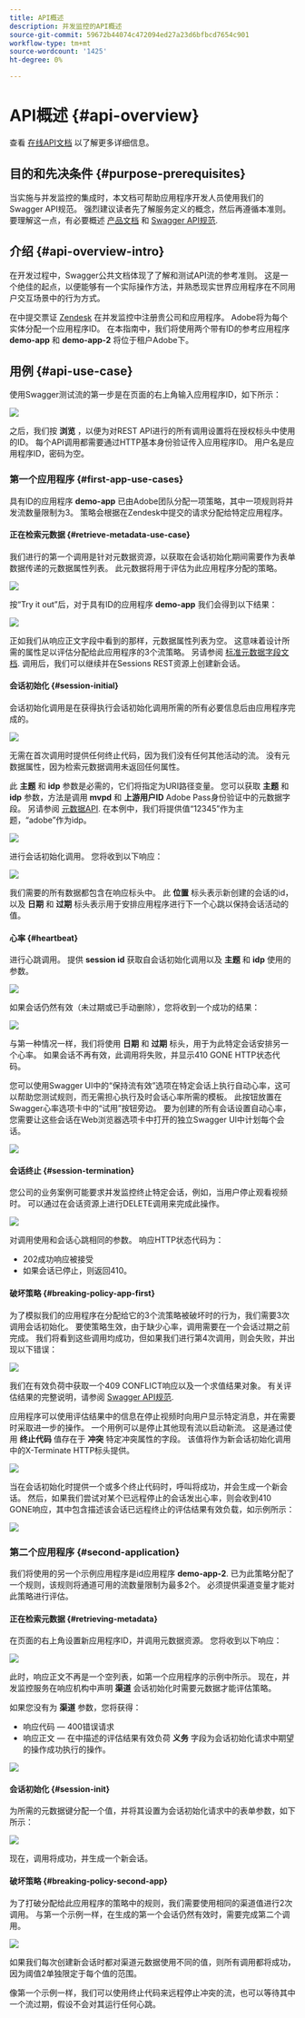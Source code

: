 ```yaml
---
title: API概述
description: 并发监控的API概述
source-git-commit: 59672b44074c472094ed27a23d6bfbcd7654c901
workflow-type: tm+mt
source-wordcount: '1425'
ht-degree: 0%

---
```



# API概述 {#api-overview}

查看 [在线API文档](http://docs.adobeptime.io/cm-api-v2/) 以了解更多详细信息。

## 目的和先决条件 {#purpose-prerequisites}

当实施与并发监控的集成时，本文档可帮助应用程序开发人员使用我们的Swagger API规范。 强烈建议读者先了解服务定义的概念，然后再遵循本准则。 要理解这一点，有必要概述 [产品文档](/help/concurrency-monitoring/cm-home.md) 和 [Swagger API规范](http://docs.adobeptime.io/cm-api-v2/).


## 介绍 {#api-overview-intro}

在开发过程中，Swagger公共文档体现了了解和测试API流的参考准则。 这是一个绝佳的起点，以便能够有一个实际操作方法，并熟悉现实世界应用程序在不同用户交互场景中的行为方式。

在中提交票证 [Zendesk](mailto:tve-support@adobe.com) 在并发监控中注册贵公司和应用程序。 Adobe将为每个实体分配一个应用程序ID。 在本指南中，我们将使用两个带有ID的参考应用程序 **demo-app** 和 **demo-app-2** 将位于租户Adobe下。


## 用例 {#api-use-case}

使用Swagger测试流的第一步是在页面的右上角输入应用程序ID，如下所示：

![](assets/setting-app-id.png)

之后，我们按 **浏览** ，以便为对REST API进行的所有调用设置将在授权标头中使用的ID。  每个API调用都需要通过HTTP基本身份验证传入应用程序ID。 用户名是应用程序ID，密码为空。


### 第一个应用程序 {#first-app-use-cases}

具有ID的应用程序 **demo-app** 已由Adobe团队分配一项策略，其中一项规则将并发流数量限制为3。 策略会根据在Zendesk中提交的请求分配给特定应用程序。


#### 正在检索元数据 {#retrieve-metadata-use-case}

我们进行的第一个调用是针对元数据资源，以获取在会话初始化期间需要作为表单数据传递的元数据属性列表。 此元数据将用于评估为此应用程序分配的策略。

![](assets/retrieving-metadata.png)

按“Try it out”后，对于具有ID的应用程序 **demo-app** 我们会得到以下结果：

![](assets/empty-metadata-call.png)

正如我们从响应正文字段中看到的那样，元数据属性列表为空。 这意味着设计所需的属性足以评估分配给此应用程序的3个流策略。 另请参阅 [标准元数据字段文档](/help/concurrency-monitoring/standard-metadata-attributes.md). 调用后，我们可以继续并在Sessions REST资源上创建新会话。


#### 会话初始化 {#session-initial}

会话初始化调用是在获得执行会话初始化调用所需的所有必要信息后由应用程序完成的。

![](assets/session-init.png)

无需在首次调用时提供任何终止代码，因为我们没有任何其他活动的流。 没有元数据属性，因为检索元数据调用未返回任何属性。

此 **主题** 和 **idp** 参数是必需的，它们将指定为URI路径变量。 您可以获取 **主题** 和 **idp** 参数，方法是调用 **mvpd** 和 **上游用户ID** Adobe Pass身份验证中的元数据字段。 另请参阅 [元数据API](https://experienceleague.adobe.com/docs/primetime/authentication/auth-features/user-metadat/user-metadata-feature.html?lang=en#). 在本例中，我们将提供值“12345”作为主题，“adobe”作为idp。


![](assets/session-init-params-frstapp.png)

进行会话初始化调用。 您将收到以下响应：


![](assets/session-init-result-first-app.png)


我们需要的所有数据都包含在响应标头中。 此 **位置** 标头表示新创建的会话的id，以及 **日期** 和 **过期** 标头表示用于安排应用程序进行下一个心跳以保持会话活动的值。

#### 心率 {#heartbeat}

进行心跳调用。 提供 **session id** 获取自会话初始化调用以及 **主题** 和 **idp** 使用的参数。

![](assets/heartbeat.png)


如果会话仍然有效（未过期或已手动删除），您将收到一个成功的结果：

![](assets/heartbeat-succesfull-result.png)

与第一种情况一样，我们将使用 **日期** 和 **过期** 标头，用于为此特定会话安排另一个心率。 如果会话不再有效，此调用将失败，并显示410 GONE HTTP状态代码。

您可以使用Swagger UI中的“保持流有效”选项在特定会话上执行自动心率，这可以帮助您测试规则，而无需担心执行及时会话心率所需的模板。 此按钮放置在Swagger心率选项卡中的“试用”按钮旁边。 要为创建的所有会话设置自动心率，您需要让这些会话在Web浏览器选项卡中打开的独立Swagger UI中计划每个会话。

![](assets/keep-stream-alive.png)

#### 会话终止 {#session-termination}

您公司的业务案例可能要求并发监控终止特定会话，例如，当用户停止观看视频时。 可以通过在会话资源上进行DELETE调用来完成此操作。

![](assets/delete-session.png)

对调用使用和会话心跳相同的参数。 响应HTTP状态代码为：

* 202成功响应被接受
* 如果会话已停止，则返回410。

#### 破坏策略 {#breaking-policy-app-first}


为了模拟我们的应用程序在分配给它的3个流策略被破坏时的行为，我们需要3次调用会话初始化。 要使策略生效，由于缺少心率，调用需要在一个会话过期之前完成。 我们将看到这些调用均成功，但如果我们进行第4次调用，则会失败，并出现以下错误：

![](assets/breaking-policy-frstapp.png)


我们在有效负荷中获取一个409 CONFLICT响应以及一个求值结果对象。 有关评估结果的完整说明，请参阅 [Swagger API规范](http://docs.adobeptime.io/cm-api-v2/#evaluation-result).

应用程序可以使用评估结果中的信息在停止视频时向用户显示特定消息，并在需要时采取进一步的操作。 一个用例可以是停止其他现有流以启动新流。 这是通过使用 **终止代码** 值存在于 **冲突** 特定冲突属性的字段。 该值将作为新会话初始化调用中的X-Terminate HTTP标头提供。

![](assets/session-init-termination-code.png)

当在会话初始化时提供一个或多个终止代码时，呼叫将成功，并会生成一个新会话。 然后，如果我们尝试对某个已远程停止的会话发出心率，则会收到410 GONE响应，其中包含描述该会话已远程终止的评估结果有效负载，如示例所示：

![](assets/remote-termination.png)

### 第二个应用程序 {#second-application}

我们将使用的另一个示例应用程序是id应用程序 **demo-app-2**. 已为此策略分配了一个规则，该规则将通道可用的流数量限制为最多2个。   必须提供渠道变量才能对此策略进行评估。

#### 正在检索元数据 {#retrieving-metadata}

在页面的右上角设置新应用程序ID，并调用元数据资源。 您将收到以下响应：

![](assets/non-empty-metadata-secndapp.png)

此时，响应正文不再是一个空列表，如第一个应用程序的示例中所示。 现在，并发监控服务在响应机构中声明 **渠道** 会话初始化时需要元数据才能评估策略。

如果您没有为 **渠道** 参数，您将获得：

* 响应代码 — 400错误请求
* 响应正文 — 在中描述的评估结果有效负荷 **义务** 字段为会话初始化请求中期望的操作成功执行的操作。

![](assets/metadata-request-secndapp.png)


#### 会话初始化 {#session-init}

为所需的元数据键分配一个值，并将其设置为会话初始化请求中的表单参数，如下所示：

![](assets/session-init-params-secndapp.png)

现在，调用将成功，并生成一个新会话。


#### 破坏策略 {#breaking-policy-second-app}

为了打破分配给此应用程序的策略中的规则，我们需要使用相同的渠道值进行2次调用。 与第一个示例一样，在生成的第一个会话仍然有效时，需要完成第二个调用。

![](assets/breaking-policy-secnd-app.png)

如果我们每次创建新会话时都对渠道元数据使用不同的值，则所有调用都将成功，因为阈值2单独限定于每个值的范围。

像第一个示例一样，我们可以使用终止代码来远程停止冲突的流，也可以等待其中一个流过期，假设不会对其运行任何心跳。

